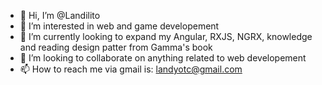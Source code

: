 - 👋 Hi, I’m @Landilito
- 👀 I’m interested in web and game developement
- 🌱 I’m currently looking to expand my  Angular, RXJS, NGRX, knowledge and reading design patter from Gamma's book
- 💞️ I’m looking to collaborate on anything related to web developement
- 📫 How to reach me via gmail is: landyotc@gmail.com

<!---
Landilito/Landilito is a ✨ special ✨ repository because its `README.md` (this file) appears on your GitHub profile.
You can click the Preview link to take a look at your changes.
--->
